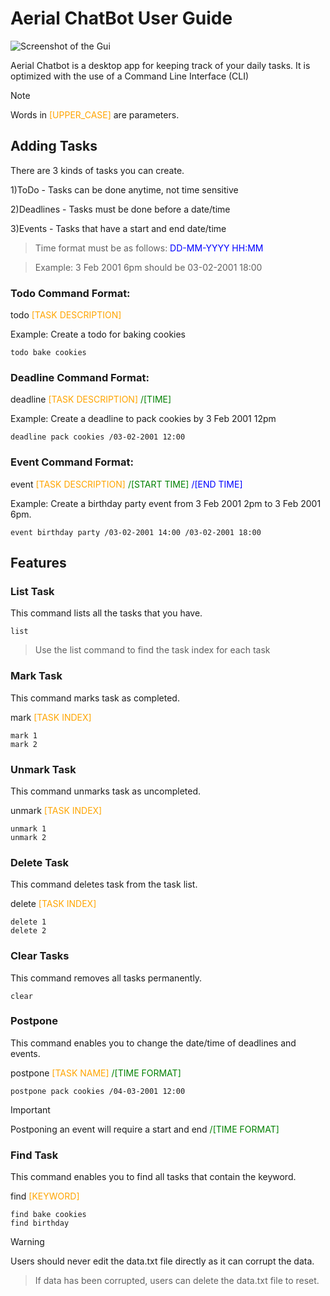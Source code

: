 # Aerial ChatBot User Guide

![Screenshot of the Gui](https://reganchoy.github.io/ip/Ui.png)

Aerial Chatbot is a desktop app for keeping track of your daily tasks. It is optimized with the use of a Command Line Interface (CLI)

>[!NOTE]
>Words in <span style="color:orange">[UPPER_CASE]</span> are parameters.

## Adding Tasks

There are 3 kinds of tasks you can create.

1)ToDo - Tasks can be done anytime, not time sensitive

2)Deadlines - Tasks must be done before a date/time

3)Events - Tasks that have a start and end date/time

>Time format must be as follows: <span style="color:blue">DD-MM-YYYY HH:MM</span>

>Example: 3 Feb 2001 6pm should be 03-02-2001 18:00

### Todo Command Format: 
todo <span style="color:orange">
[TASK DESCRIPTION]
</span>

Example: Create a todo for baking cookies
```
todo bake cookies
```

### Deadline Command Format: 
deadline <span style="color:orange">[TASK DESCRIPTION]</span> <span style="color:green">/[TIME]</span>

Example: Create a deadline to pack cookies by 3 Feb 2001 12pm
```
deadline pack cookies /03-02-2001 12:00
```

### Event Command Format: 
event <span style="color:orange">[TASK DESCRIPTION]</span> <span style="color:green">/[START TIME]</span> <span style="color:blue">/[END TIME]</span>

Example: Create a birthday party event from 3 Feb 2001 2pm to 3 Feb 2001 6pm.
```
event birthday party /03-02-2001 14:00 /03-02-2001 18:00
```

## Features

### List Task
This command lists all the tasks that you have.
```
list
```

>Use the list command to find the task index for each task

### Mark Task
This command marks task as completed.

mark <span style="color:orange">[TASK INDEX]</span>
```
mark 1
mark 2
```

### Unmark Task
This command unmarks task as uncompleted.

unmark <span style="color:orange">[TASK INDEX]</span>
```
unmark 1
unmark 2
```

### Delete Task
This command deletes task from the task list.

delete <span style="color:orange">[TASK INDEX]</span>
```
delete 1
delete 2
```

### Clear Tasks
This command removes all tasks permanently.
```
clear
```

### Postpone
This command enables you to change the date/time of deadlines and events.

postpone <span style="color:orange">[TASK NAME]</span> <span style="color:green">/[TIME FORMAT]</span>
```
postpone pack cookies /04-03-2001 12:00
```

>[!IMPORTANT]
>Postponing an event will require a start and end <span style="color:green">/[TIME FORMAT]</span>

### Find Task
This command enables you to find all tasks that contain the keyword.

find <span style="color:orange">[KEYWORD]</span>
```
find bake cookies
find birthday
```

>[!WARNING]
>Users should never edit the data.txt file directly as it can corrupt the data.

>If data has been corrupted, users can delete the data.txt file to reset.
